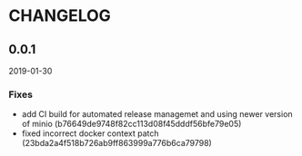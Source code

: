 # CHANGELOG

<!--- next entry here -->

## 0.0.1
2019-01-30

### Fixes

- add CI build for automated release managemet and using newer version of minio (b76649de9748f82cc113d08f45dddf56bfe79e05)
- fixed incorrect docker context patch (23bda2a4f518b726ab9ff863999a776b6ca79798)